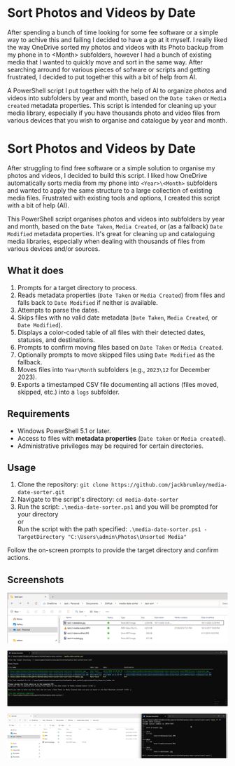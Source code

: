 # Sort Photos and Videos by Date

After spending a bunch of time looking for some fee software or a simple way to achive this and failing I decided to have a go at it myself. I really liked the way OneDrive sorted my photos and videos with its Photo backup from my phone in to <Year>\<Month> subfolders, however I had a bunch of existing media that I wanted to quickly move and sort in the same way. After searching arround for various pieces of sofware or scripts and getting frustrated, I decided to put together this with a bit of help from AI.

A PowerShell script I put together with the help of AI to organize photos and videos into subfolders by year and month, based on the `Date taken` or `Media created` metadata properties. This script is intended for cleaning up your media library, especially if you have thousands photo and video files from various devices that you wish to organise and catalogue by year and month.



# Sort Photos and Videos by Date

After struggling to find free software or a simple solution to organise my photos and videos, I decided to build this script. I liked how OneDrive automatically sorts media from my phone into `<Year>\<Month>` subfolders and wanted to apply the same structure to a large collection of existing media files. Frustrated with existing tools and options, I created this script with a bit of help (AI).

This PowerShell script organises photos and videos into subfolders by year and month, based on the `Date Taken`, `Media Created`, or (as a fallback) `Date Modified` metadata properties. It's great for cleaning up and cataloguing media libraries, especially when dealing with thousands of files from various devices and/or sources.


## What it does

1. Prompts for a target directory to process.
2. Reads metadata properties (`Date Taken` or `Media Created`) from files and falls back to `Date Modified` if neither is available.
3. Attempts to parse the dates.
4. Skips files with no valid date metadata (`Date Taken`, `Media Created`, or `Date Modified`).
5. Displays a color-coded table of all files with their detected dates, statuses, and destinations.
6. Prompts to confirm moving files based on `Date Taken` or `Media Created`.
7. Optionally prompts to move skipped files using `Date Modified` as the fallback.
8. Moves files into `Year\Month` subfolders (e.g., `2023\12` for December 2023).
9. Exports a timestamped CSV file documenting all actions (files moved, skipped, etc.) into a `logs` subfolder.

## Requirements

- Windows PowerShell 5.1 or later.
- Access to files with **metadata properties** (`Date taken` or `Media created`).
- Administrative privileges may be required for certain directories.

## Usage

1. Clone the repository: `git clone https://github.com/jackbrumley/media-date-sorter.git`
2. Navigate to the script's directory: `cd media-date-sorter`
3. Run the script: `.\media-date-sorter.ps1` and you will be prompted for your directory  
or  
Run the script with the path specified: `.\media-date-sorter.ps1 -TargetDirectory "C:\Users\admin\Photos\Unsorted Media"`

Follow the on-screen prompts to provide the target directory and confirm actions.

## Screenshots

![Example Screenshot](screenshots/20241222_130747.png)

![Example Screenshot](screenshots/20241222_130845.png)

![Example Screenshot](screenshots/20241222_131630.png)


